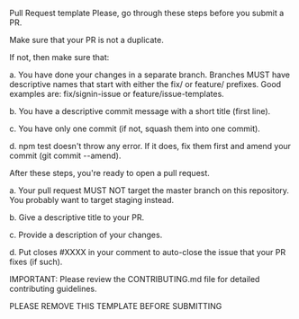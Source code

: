 Pull Request template
Please, go through these steps before you submit a PR.

Make sure that your PR is not a duplicate.

If not, then make sure that:

a. You have done your changes in a separate branch. Branches MUST have descriptive names that start with either the fix/ or feature/ prefixes. Good examples are: fix/signin-issue or feature/issue-templates.

b. You have a descriptive commit message with a short title (first line).

c. You have only one commit (if not, squash them into one commit).

d. npm test doesn't throw any error. If it does, fix them first and amend your commit (git commit --amend).

After these steps, you're ready to open a pull request.

a. Your pull request MUST NOT target the master branch on this repository. You probably want to target staging instead.

b. Give a descriptive title to your PR.

c. Provide a description of your changes.

d. Put closes #XXXX in your comment to auto-close the issue that your PR fixes (if such).

IMPORTANT: Please review the CONTRIBUTING.md file for detailed contributing guidelines.

PLEASE REMOVE THIS TEMPLATE BEFORE SUBMITTING
